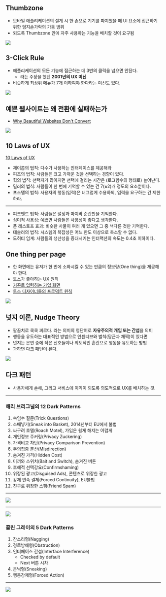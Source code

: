 ## Thumbzone

- 모바일 애플리케이션의 설계 시 한 손으로 기기를 파지했을 때 UI 요소에 접근하기 위한 엄지손가락의 가동 범위
- 되도록 Thumbzone 안에 자주 사용하는 기능을 배치할 것이 요구됨

![](attachments/Pasted%20image%2020241119031428.png)

## 3-Click Rule

- 애플리케이션의 모든 기능에 접근하는 데 3번의 클릭을 넘으면 안된다.
	- 라는 주장을 했던 **2001년의 UX 미신**
- 비슷하게 최상위 메뉴가 7개 이하여야 한다라는 미신도 있다.

![](attachments/Pasted%20image%2020241119031714.png)

## 예쁜 웹사이트는 왜 전환에 실패하는가

- [Why Beautiful Websites Don't Convert](https://www.youtube.com/watch?v=Toonu-cTE60)

![](attachments/Pasted%20image%2020241119033614.png)

## 10 Laws of UX

[10 Laws of UX](https://brunch.co.kr/@sower/167)

- 제이콥의 법칙: 다수가 사용하는 인터페이스를 제공해라
- 피츠의 법칙: 사람들은 크고 가까운 것을 선택하는 경향이 있다.
- 힉의 법칙: 선택지가 많아지면 선택에 걸리는 시간은 (로그함수의 형태로) 늘어난다.
- 밀러의 법칙: 사람들이 한 번에 기억할 수 있는 건 7(±2)개 정도의 요소뿐이다.
- 포스텔의 법칙: 사용자의 행동(입력)은 너그럽게 수용하되, 입력을 요구하는 건 제한하라.

***

- 피크엔드 법칙: 사람들은 절정과 마지막 순간만을 기억한다.
- 심미적 사용성: 예쁘면 사람들은 사용성이 좋다고 생각한다.
- 폰 레스토프 효과: 비슷한 사물이 여러 개 있으면 그 중 색다른 것만 기억한다.
- 테슬러의 법칙: 시스템의 복잡성은 어느 한도 이상으로 축소할 수 없다.
- 도허티 임계: 사람들의 생산성을 증대시키는 인터랙션의 속도는 0.4초 이하이다.

## One thing per page

- 한 화면에는 유저가 한 번에 소화시킬 수 있는 만큼의 정보량(One thing)을 제공해야 한다.
- 토스가 좋아하는 UX 원칙
- [거꾸로 입력하는 가입 화면](https://toss.tech/article/toss-signup-process)
- [토스 디자이너들의 프로덕트 원칙](https://brunch.co.kr/@figmaster/8)

![](attachments/Pasted%20image%2020241119035619.png)

## 넛지 이론, Nudge Theory

- 팔꿈치로 쿡쿡 찌르다. 라는 의미의 영단어로 **자유주의적 개입 또는 간섭**을 의미
- 행동을 유도하는 대표적인 방법으로 인센티브와 벌칙(당근과 채찍)이 있다면
- 넛지는 은연 중에 작은 신호들이나 의도적인 혼란으로 행동을 유도하는 방법
- 과하면 다크 패턴이 된다. 

![](attachments/Pasted%20image%2020241119052446.png)

## 다크 패턴

- 사용자에게 손해, 그리고 서비스에 이익이 되도록 의도적으로 UX를 배치하는 것.

***

### 해리 브리그널의 12 Dark Patterns

1. 속임수 질문(Trick Questions)
2. 소매넣기(Sneak into Basket), 2014년부터 EU에서 불법
3. 싸구려 호텔(Roach Motel), 가입은 쉽게 해지는 어렵게
4. 개인정보 주커링(Privacy Zuckering)
5. 가격비교 차단(Privacy Comparison Prevention)
6. 주의집중 분산(Misdirection)
7. 숨겨진 가격(Hidden Cost)
8. 미끼와 스위치(Bait and Switch), 숨겨진 버튼
9. 호혜적 선택강요(Confirmshaming)
10. 위장된 광고(Disguised Ads), 콘텐츠로 위장한 광고
11. 강제 연속 결제(Forced Continuity), EU불법
12. 친구로 위장한 스팸(Friend Spam)

---

![](attachments/Pasted%20image%2020241119053358.png)

---

![](attachments/Pasted%20image%2020241119053735.png)

### 콜린 그레이의 5 Dark Patterns

1. 잔소리형(Nagging)
2. 경로방해형(Obstruction)
3. 인터페이스 간섭(Interface Interference)
	- Checked by default
	- Next 버튼 시차
4. 은닉형(Sneaking)
5. 행동강제형(Forced Action)

---

![](attachments/Pasted%20image%2020241119053937.png)


